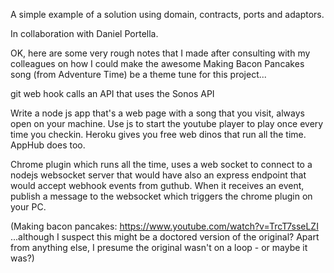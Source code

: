 A simple example of a solution using domain, contracts, ports and adaptors. 

In collaboration with Daniel Portella.

OK, here are some very rough notes that I made after consulting with my colleagues on how I could make the awesome Making Bacon Pancakes song (from Adventure Time) be a theme tune for this project...

git web hook calls an API that uses the Sonos API

Write a node js app that's a web page with a song that you visit, always open on your machine. Use js to start the youtube player to play once every time you checkin.
Heroku gives you free web dinos that run all the time.
AppHub does too.

Chrome plugin which runs all the time, uses a web socket to connect to a nodejs websocket server that would have also an express endpoint that would accept webhook events from guthub. 
When it receives an event, publish a message to the websocket which triggers the chrome plugin on your PC.

(Making bacon pancakes: https://www.youtube.com/watch?v=TrcT7sseLZI
...although I suspect this might be a doctored version of the original? Apart from anything else, I presume the original wasn't on a loop - or maybe it was?)
